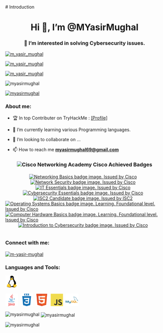 <html>
<head>
<meta name="viewport" content="width=device-width, initial-scale=1.0">
</head>
<body>
# Introduction

<!---
MYasirMughal/MYasirMughal is a ✨ special ✨ repository because its `README.md` (this file) appears on your GitHub profile.
You can click the Preview link to take a look at your changes.
--->

<h1 align="center">Hi 👋, I’m @MYasirMughal </h1>
<h3 align="center">👀 I’m interested in solving Cybersecurity issues.</h3>


<p align="left"> <a href="https://lnkd.in/ebQx44Dx" target="blank"><img src="https://img.shields.io/badge/Follow%20me%20on-LinkedIn-brightgreen?style=for-the-badge&logo=Linkedin" alt="m_yasir_mughal"/></a> </p>


<p align="left"> <a href="https://twitter.com/m_yasir_mughal" target="blank"><img src="https://img.shields.io/badge/Follow%20me%20on-Twitter-blue?style=for-the-badge&logo=Twitter" alt="m_yasir_mughal"/></a> </p>


<p align="left"> <a href="https://tryhackme.com/p/MuhammadYasirS" target="blank"><img src="https://img.shields.io/badge/My%20Profile%20on-TryHackMe-red?style=for-the-badge&logo=Tryhackme" alt="m_yasir_mughal"/></a> </p>




<p align="left"> <img src="https://komarev.com/ghpvc/?username=myasirmughal&label=Profile%20views&color=0e75b6&style=flat" alt="myasirmughal" /> </p>

<p align="left"> <a href="https://github.com/ryo-ma/github-profile-trophy"><img src="https://github-profile-trophy.vercel.app/?username=myasirmughal" alt="myasirmughal" /></a>

</p>
<h3 align="left">About me:  </h3>

- 🏆  In top Contributer on TryHackMe : <a href="https://tryhackme.com/p/MuhammadYasirS">[Profile]</a>

- 🌱 I’m currently learning various Programming languages.

- 💞️ I’m looking to collaborate on ...

- 📫 How to reach me **myasirmughal69@gmail.com**


<h3 align="center">
  <img src="https://www.netacad.com/sites/all/themes/custom/prelogin/assets/img/cisco_netacad_logo.png" alt="Cisco Networking Academy" height="30" width="80">
  Cisco Achieved Badges
</h3>


<div style="display: flex; justify-content: center; align-items: center; flex-wrap: wrap; margin-top: 20px;">

  <a href="https://www.credly.com/earner/earned/badge/627a72ce-39c3-4982-84b6-dc7ee708b2c1" style="margin-right: 10px;">
    <img src="https://images.credly.com/size/110x110/images/5bdd6a39-3e03-4444-9510-ecff80c9ce79/image.png" alt="Networking Basics badge image. Issued by Cisco" style="width: 110px; height: 110px; object-fit: contain;">
  </a>

  <a href="https://www.credly.com/earner/earned/badge/d37c6a51-500c-4517-8c8b-81bf75d0b44f" style="margin-right: 10px;">
    <img src="https://images.credly.com/size/110x110/images/f7387386-553c-4be5-b3f3-077f78152f31/Network_Security.png" alt="Network Security badge image. Issued by Cisco" style="width: 110px; height: 110px; object-fit: contain;">
  </a>

  <a href="https://www.credly.com/earner/earned/badge/3bc754bd-81d8-40a8-88fb-5dc4032e1af4" style="margin-right: 10px;">
    <img src="https://images.credly.com/size/340x340/images/04e8034c-81f5-4f7f-ab23-e8b428c31ce9/ITE.png" alt="IT Essentials badge image. Issued by Cisco" style="width: 110px; height: 110px; object-fit: contain;">
  </a>    

  <a href="https://www.credly.com/badges/f366963f-0b29-4acf-bfa2-38731bac87e2" style="margin-right: 10px;">
    <img src="https://images.credly.com/size/340x340/images/054913b2-e271-49a2-a1a4-9bf1c1f9a404/CyberEssentials.png" alt="Cybersecurity Essentials badge image. Issued by Cisco" style="width: 110px; height: 110px; object-fit: contain;">
  </a>

  <a href="https://www.credly.com/badges/d8e14cce-f7ca-4b73-af1e-20e997cf8744" style="margin-right: 10px;">
    <img src="https://images.credly.com/size/340x340/images/9180921d-4a13-429e-9357-6f9706a554f0/image.png" alt="ISC2 Candidate badge image. Issued by ISC2" style="width: 110px; height: 110px; object-fit: contain;">
  </a>

  <a href="https://www.credly.com/badges/0ce5c48c-9485-45df-ba6f-927ca533d464" style="margin-right: 10px;">
    <img src="https://images.credly.com/size/340x340/images/dcdf1a3c-2594-4f4c-a33a-050b4bca58b5/image.png" alt="Operating Systems Basics badge image. Learning. Foundational level. Issued by Cisco" style="width: 110px; height: 110px; object-fit: contain;">
  </a>

  <a href="https://www.credly.com/badges/4daf9745-4bb8-47fb-a4a4-47f9f559de44" style="margin-right: 10px;">
    <img src="https://images.credly.com/size/340x340/images/19e742ef-13be-4d26-87ed-ac8f5fd0643c/image.png" alt="Computer Hardware Basics badge image. Learning. Foundational level. Issued by Cisco" style="width: 110px; height: 110px; object-fit: contain;">
  </a>

  <a href="https://www.credly.com/badges/be6418d8-70e0-4743-aae4-b17f735eb137" style="margin-right: 10px;">
    <img src="https://images.credly.com/size/340x340/images/af8c6b4e-fc31-47c4-8dcb-eb7a2065dc5b/I2CS__1_.png" alt="Introduction to Cybersecurity badge image. Issued by Cisco" style="width: 110px; height: 110px; object-fit: contain;">
  </a>

</div>











<!---

/*
<div style="display: flex; justify-content: flex-start; align-items: center; flex-wrap: wrap; margin-top: 20px;">

  <a href="https://www.credly.com/earner/earned/badge/627a72ce-39c3-4982-84b6-dc7ee708b2c1" style="margin-right: 10px;">
    <img src="https://images.credly.com/size/110x110/images/5bdd6a39-3e03-4444-9510-ecff80c9ce79/image.png" alt="Networking Basics badge image. Issued by Cisco" style="width: auto; height: auto; max-width: 100px; max-height: 100px;">
  </a>

  <a href="https://www.credly.com/earner/earned/badge/d37c6a51-500c-4517-8c8b-81bf75d0b44f" style="margin-right: 10px;">
    <img src="https://images.credly.com/size/110x110/images/f7387386-553c-4be5-b3f3-077f78152f31/Network_Security.png" alt="Network Security badge image. Issued by Cisco" style="width: auto; height: auto; max-width: 100px; max-height: 100px;">
  </a>

<a href="https://www.credly.com/earner/earned/badge/3bc754bd-81d8-40a8-88fb-5dc4032e1af4" style="margin-right: 10px;">
<img src="https://images.credly.com/size/340x340/images/04e8034c-81f5-4f7f-ab23-e8b428c31ce9/ITE.png" alt="IT Essentials badge image. Issued by Cisco" style="width: auto; height: auto; max-width: 100px; max-height: 100px;">
</a>    

<a href="https://www.credly.com/badges/f366963f-0b29-4acf-bfa2-38731bac87e2" style="margin-right: 10px;">
<img src="https://images.credly.com/size/340x340/images/054913b2-e271-49a2-a1a4-9bf1c1f9a404/CyberEssentials.png" alt="Cybersecurity Essentials badge image. Issued by Cisco" style="width: auto; height: auto; max-width: 100px; max-height: 100px;">
    </a>

   <a href="https://www.credly.com/badges/d8e14cce-f7ca-4b73-af1e-20e997cf8744" style="margin-right: 10px;">
<img src="https://images.credly.com/size/340x340/images/9180921d-4a13-429e-9357-6f9706a554f0/image.png" alt="ISC2 Candidate badge image. Issued by ISC2" style="width: auto; height: auto; max-width: 100px; max-height: 100px;">
</a>

  <a href="https://www.credly.com/badges/0ce5c48c-9485-45df-ba6f-927ca533d464" style="margin-right: 10px;">
<img src="https://images.credly.com/size/340x340/images/dcdf1a3c-2594-4f4c-a33a-050b4bca58b5/image.png" alt="Operating Systems Basics badge image. Learning. Foundational level. Issued by Cisco" style="width: auto; height: auto; max-width: 100px; max-height: 100px;">
</a>

  <a href="https://www.credly.com/badges/4daf9745-4bb8-47fb-a4a4-47f9f559de44" style="margin-right: 10px;">
<img src="https://images.credly.com/size/340x340/images/19e742ef-13be-4d26-87ed-ac8f5fd0643c/image.png" alt="Computer Hardware Basics badge image. Learning. Foundational level. Issued by Cisco" style="width: auto; height: auto; max-width: 100px; max-height: 100px;">
</a>

  <a href="https://www.credly.com/badges/be6418d8-70e0-4743-aae4-b17f735eb137" style="margin-right: 10px;">
<img src="https://images.credly.com/size/340x340/images/af8c6b4e-fc31-47c4-8dcb-eb7a2065dc5b/I2CS__1_.png" alt="Introduction to Cybersecurity badge image. Issued by Cisco" style="width: auto; height: auto; max-width: 100px; max-height: 100px;">
</a>

</div>













<div style="display: flex; justify-content: left; align-items: center; margin-top: 20px;">


<a href="https://www.credly.com/earner/earned/badge/627a72ce-39c3-4982-84b6-dc7ee708b2c1"><img src="https://images.credly.com/size/110x110/images/5bdd6a39-3e03-4444-9510-ecff80c9ce79/image.png" alt="Networking Basics badge image. Issued by Cisco" style="width: 100%; height: auto; max-width: 150px; max-height: 150px;">
</a>

<a href="https://www.credly.com/earner/earned/badge/d37c6a51-500c-4517-8c8b-81bf75d0b44f"><img src="https://images.credly.com/size/110x110/images/f7387386-553c-4be5-b3f3-077f78152f31/Network_Security.png" alt="Network Security badge image. Issued by Cisco" style="width: 100%; height: auto; max-width: 10px; max-height: 10px;">
</a>

</div>


*/

--->

<table>
</table>


<h3 align="left">Connect with me:</h3>
<p align="left">
<a href="https://linkedin.com/in/m-yasir-mughal" target="blank"><img align="center" src="https://raw.githubusercontent.com/rahuldkjain/github-profile-readme-generator/master/src/images/icons/Social/linked-in-alt.svg" alt="m-yasir-mughal" height="30" width="40">
</a>

  </p>
<h3 align="left">Languages and Tools: </h3>

<div>
  <img src="https://github.com/devicons/devicon/blob/master/icons/linux/linux-original.svg" title="Linux" alt="Java" width="40" height="40"/>&nbsp;
  
  <img src="https://github.com/devicons/devicon/blob/master/icons/java/java-original-wordmark.svg" title="Java" alt="Java" width="40" height="40"/>&nbsp;
  <img src="https://github.com/devicons/devicon/blob/master/icons/css3/css3-plain-wordmark.svg"  title="CSS3" alt="CSS" width="40" height="40"/>&nbsp;
  <img src="https://github.com/devicons/devicon/blob/master/icons/html5/html5-original.svg" title="HTML5" alt="HTML" width="40" height="40"/>&nbsp;
  <img src="https://github.com/devicons/devicon/blob/master/icons/javascript/javascript-original.svg" title="JavaScript" alt="JavaScript" width="40" height="40"/>&nbsp;
  <img src="https://github.com/devicons/devicon/blob/master/icons/mysql/mysql-original-wordmark.svg" title="MySQL"  alt="MySQL" width="40" height="40"/>&nbsp;
</div>


<p><img align="left" src="https://github-readme-stats.vercel.app/api/top-langs?username=myasirmughal&show_icons=true&locale=en&layout=compact" alt="myasirmughal" /></p>

<p>&nbsp;<img align="center" src="https://github-readme-stats.vercel.app/api?username=myasirmughal&show_icons=true&locale=en" alt="myasirmughal" /></p>

<p><img align=" center" src="https://github-readme-streak-stats.herokuapp.com/?user=myasirmughal&" alt="myasirmughal" /></p>
</body>
</html>